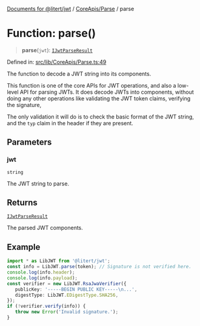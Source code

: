 [Documents for @litert/jwt](../../../index.md) / [CoreApis/Parse](../index.md) / parse

# Function: parse()

> **parse**(`jwt`): [`IJwtParseResult`](../../../Types/interfaces/IJwtParseResult.md)

Defined in: [src/lib/CoreApis/Parse.ts:49](https://github.com/litert/jwt.js/blob/master/src/lib/CoreApis/Parse.ts#L49)

The function to decode a JWT string into its components.

This function is one of the core APIs for JWT operations, and also a low-level
API for parsing JWTs. It does decode JWTs into components, without doing any
other operations like validating the JWT token claims, verifying the signature,

The only validation it will do is to check the basic format of the JWT string,
and the `typ` claim in the header if they are present.

## Parameters

### jwt

`string`

The JWT string to parse.

## Returns

[`IJwtParseResult`](../../../Types/interfaces/IJwtParseResult.md)

The parsed JWT components.

## Example

```ts
import * as LibJWT from '@litert/jwt';
const info = LibJWT.parse(token); // Signature is not verified here.
console.log(info.header);
console.log(info.payload);
const verifier = new LibJWT.RsaJwaVerifier({
   publicKey: '-----BEGIN PUBLIC KEY-----\n...',
   digestType: LibJWT.EDigestType.SHA256,
});
if (!verifier.verify(info)) {
   throw new Error('Invalid signature.');
}
```
